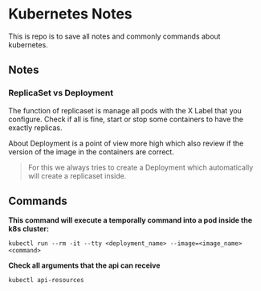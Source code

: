 # Kubernetes Notes

This is repo is to save all notes and commonly commands about kubernetes.

## Notes

### ReplicaSet vs Deployment

The function of replicaset is manage all pods with the X Label that you configure. Check if all is fine, start or stop some containers to have the exactly replicas. 

About Deployment is a point of view more high which also review if the version of the image in the containers are correct.

> For this we always tries to create a Deployment which automatically will create a replicaset inside. 

## Commands

**This command will execute a temporally command into a pod inside the k8s cluster:**

```
kubectl run --rm -it --tty <deployment_name> --image=<image_name> <command>

```

**Check all arguments that the api can receive**

```
kubectl api-resources
````
